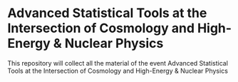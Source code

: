 # Advanced Statistical Tools at the Intersection of Cosmology and High-Energy & Nuclear Physics
This repository will collect all the material of the event Advanced Statistical Tools 
at the Intersection of Cosmology and High-Energy & Nuclear Physics
